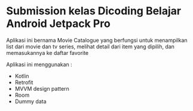 # Submission kelas Dicoding Belajar Android Jetpack Pro

Aplikasi ini bernama Movie Catalogue yang berfungsi untuk menampilkan list dari movie dan tv series, melihat detail dari item yang dipilih, dan memasukannya ke daftar favorite

Aplikasi ini menggunakan :
- Kotlin
- Retrofit
- MVVM design pattern
- Room
- Dummy data
